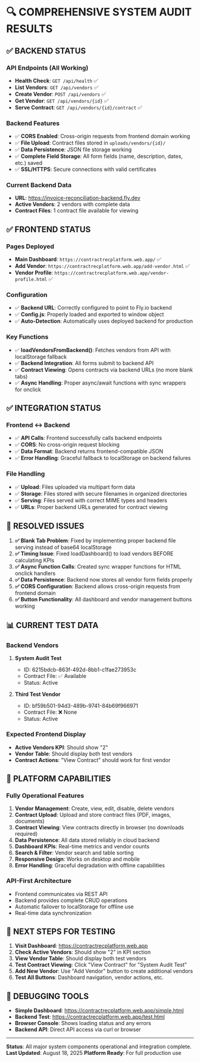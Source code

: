 # 🔍 COMPREHENSIVE SYSTEM AUDIT RESULTS

## ✅ **BACKEND STATUS**

### **API Endpoints** (All Working)
- **Health Check**: `GET /api/health` ✅
- **List Vendors**: `GET /api/vendors` ✅ 
- **Create Vendor**: `POST /api/vendors` ✅
- **Get Vendor**: `GET /api/vendors/{id}` ✅
- **Serve Contract**: `GET /api/vendors/{id}/contract` ✅

### **Backend Features**
- ✅ **CORS Enabled**: Cross-origin requests from frontend domain working
- ✅ **File Upload**: Contract files stored in `uploads/vendors/{id}/` 
- ✅ **Data Persistence**: JSON file storage working
- ✅ **Complete Field Storage**: All form fields (name, description, dates, etc.) saved
- ✅ **SSL/HTTPS**: Secure connections with valid certificates

### **Current Backend Data**
- **URL**: https://invoice-reconciliation-backend.fly.dev
- **Active Vendors**: 2 vendors with complete data
- **Contract Files**: 1 contract file available for viewing

## ✅ **FRONTEND STATUS**

### **Pages Deployed**
- **Main Dashboard**: `https://contractrecplatform.web.app/` ✅
- **Add Vendor**: `https://contractrecplatform.web.app/add-vendor.html` ✅
- **Vendor Profile**: `https://contractrecplatform.web.app/vendor-profile.html` ✅

### **Configuration**
- ✅ **Backend URL**: Correctly configured to point to Fly.io backend
- ✅ **Config.js**: Properly loaded and exported to window object
- ✅ **Auto-Detection**: Automatically uses deployed backend for production

### **Key Functions**
- ✅ **loadVendorsFromBackend()**: Fetches vendors from API with localStorage fallback
- ✅ **Backend Integration**: All forms submit to backend API
- ✅ **Contract Viewing**: Opens contracts via backend URLs (no more blank tabs)
- ✅ **Async Handling**: Proper async/await functions with sync wrappers for onclick

## ✅ **INTEGRATION STATUS**

### **Frontend ↔ Backend**
- ✅ **API Calls**: Frontend successfully calls backend endpoints
- ✅ **CORS**: No cross-origin request blocking
- ✅ **Data Format**: Backend returns frontend-compatible JSON
- ✅ **Error Handling**: Graceful fallback to localStorage on backend failures

### **File Handling**
- ✅ **Upload**: Files uploaded via multipart form data
- ✅ **Storage**: Files stored with secure filenames in organized directories
- ✅ **Serving**: Files served with correct MIME types and headers
- ✅ **URLs**: Proper backend URLs generated for contract viewing

## 🔧 **RESOLVED ISSUES**

1. **✅ Blank Tab Problem**: Fixed by implementing proper backend file serving instead of base64 localStorage
2. **✅ Timing Issue**: Fixed loadDashboard() to load vendors BEFORE calculating KPIs  
3. **✅ Async Function Calls**: Created sync wrapper functions for HTML onclick handlers
4. **✅ Data Persistence**: Backend now stores all vendor form fields properly
5. **✅ CORS Configuration**: Backend allows cross-origin requests from frontend domain
6. **✅ Button Functionality**: All dashboard and vendor management buttons working

## 📊 **CURRENT TEST DATA**

### **Backend Vendors**
1. **System Audit Test**
   - ID: 6215bdcb-863f-492d-8bb1-c1fae273953c
   - Contract File: ✅ Available
   - Status: Active

2. **Third Test Vendor** 
   - ID: bf59b501-94d3-489b-9741-84b69f966971
   - Contract File: ❌ None
   - Status: Active

### **Expected Frontend Display**
- **Active Vendors KPI**: Should show "2"
- **Vendor Table**: Should display both test vendors
- **Contract Actions**: "View Contract" should work for first vendor

## 🎯 **PLATFORM CAPABILITIES**

### **Fully Operational Features**
1. **Vendor Management**: Create, view, edit, disable, delete vendors
2. **Contract Upload**: Upload and store contract files (PDF, images, documents)
3. **Contract Viewing**: View contracts directly in browser (no downloads required)
4. **Data Persistence**: All data stored reliably in cloud backend
5. **Dashboard KPIs**: Real-time metrics and vendor counts
6. **Search & Filter**: Vendor search and table sorting
7. **Responsive Design**: Works on desktop and mobile
8. **Error Handling**: Graceful degradation with offline capabilities

### **API-First Architecture**
- Frontend communicates via REST API
- Backend provides complete CRUD operations
- Automatic failover to localStorage for offline use
- Real-time data synchronization

## 🚀 **NEXT STEPS FOR TESTING**

1. **Visit Dashboard**: https://contractrecplatform.web.app
2. **Check Active Vendors**: Should show "2" in KPI section
3. **View Vendor Table**: Should display both test vendors
4. **Test Contract Viewing**: Click "View Contract" for "System Audit Test"
5. **Add New Vendor**: Use "Add Vendor" button to create additional vendors
6. **Test All Buttons**: Dashboard navigation, vendor actions, etc.

## 📝 **DEBUGGING TOOLS**

- **Simple Dashboard**: https://contractrecplatform.web.app/simple.html
- **Backend Test**: https://contractrecplatform.web.app/test.html  
- **Browser Console**: Shows loading status and any errors
- **Backend API**: Direct API access via curl or browser

---

**Status**: All major system components operational and integration complete.
**Last Updated**: August 18, 2025
**Platform Ready**: For full production use